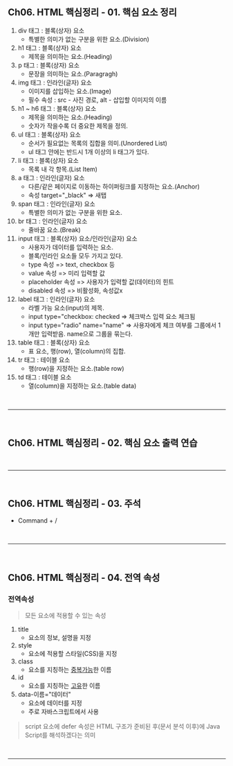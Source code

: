 ## Ch06. HTML 핵심정리 - 01. 핵심 요소 정리
1. div 태그 : 블록(상자) 요소
    + 특별한 의미가 없는 구분을 위한 요소.(Division)
2. h1 태그 : 블록(상자) 요소
    + 제목을 의미하는 요소.(Heading)
3. p 태그 : 블록(상자) 요소
    + 문장을 의미하는 요소.(Paragragh)
4. img 태그 : 인라인(글자) 요소
    + 이미지를 삽입하는 요소.(Image)
    + 필수 속성 : src - 사진 경로, alt - 삽입할 이미지의 이름
5. h1 ~ h6 태그 : 블록(상자) 요소
    + 제목을 의미하는 요소.(Heading)
    + 숫자가 작을수록 더 중요한 제목을 정의.
6. ul 태그 : 블록(상자) 요소
    + 순서가 필요없는 목록의 집합을 의미.(Unordered List)
    + ul 태그 안에는 반드시 1개 이상의 li 태그가 있다.
7. li 태그 : 블록(상자) 요소
    + 목록 내 각 항목.(List Item)
8. a 태그 : 인라인(글자) 요소
    + 다른/같은 페이지로 이동하는 하이퍼링크를 지정하는 요소.(Anchor)
    + 속성 target="_black" => 새탭
9. span 태그 : 인라인(글자) 요소
    + 특별한 의미가 없는 구분을 위한 요소.
10. br 태그 : 인라인(글자) 요소
    + 줄바꿈 요소.(Break)
11. input 태그 : 블록(상자) 요소/인라인(글자) 요소
    + 사용자가 데이터를 입력하는 요소.
    + 블록/인라인 요소들 모두 가지고 있다.
    + type 속성 => text, checkbox 등
    + value 속성 => 미리 입력할 값
    + placeholder 속성 => 사용자가 입력할 값(데이터)의 힌트
    + disabled 속성 => 비활성화, 속성값x
12. label 태그 : 인라인(글자) 요소
    + 라벨 가능 요소(input)의 제목.
    + input type="checkbox: checked => 체크박스 입력 요소 체크됨
    + input type="radio" name="name" => 사용자에게 체크 여부를 그룹에서 1개만 입력받음. name으로 그룹을 묶는다.
13. table 태그 : 블록(상자) 요소
    + 표 요소, 행(row), 열(column)의 집합.
14. tr 태그 : 테이블 요소
    + 행(row)을 지정하는 요소.(table row)
15. td 태그 : 테이블 요소
    + 열(column)을 지정하는 요소.(table data)


<br/><hr/><br/>


## Ch06. HTML 핵심정리 - 02. 핵심 요소 출력 연습


<br/><hr/><br/>


## Ch06. HTML 핵심정리 - 03. 주석
+ Command + /

<br/><hr/><br/>


## Ch06. HTML 핵심정리 - 04. 전역 속성
### 전역속성
> 모든 요소에 적용할 수 있는 속성
1. title
    + 요소의 정보, 설명을 지정
2. style
    + 요소에 적용할 스타일(CSS)을 지정
3. class
    + 요소를 지칭하는 <u>중복가능</u>한 이름
4. id
    + 요소를 지칭하는 <u>고유</u>한 이름
5. data-이름="데이터"
    + 요소에 데이터를 지정
    + 주로 자바스크립트에서 사용 <br>
> script 요소에 defer 속성은 HTML 구조가 준비된 후(문서 분석 이후)에 Java Script를 해석하겠다는 의미

<br/><hr/><br/>
